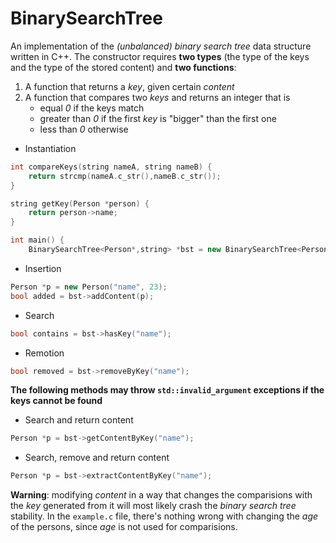 BinarySearchTree
================
An implementation of the *(unbalanced) binary search tree* data structure written in C++. The constructor requires **two types** (the type of the keys and the type of the stored content) and **two functions**:
1. A function that returns a *key*, given certain *content*
2. A function that compares two *keys* and returns an integer that is
   * equal *0* if the keys match
   * greater than *0* if the first *key* is "bigger" than the first one
   * less than *0* otherwise
* Instantiation
```cpp
int compareKeys(string nameA, string nameB) {
	return strcmp(nameA.c_str(),nameB.c_str());
}

string getKey(Person *person) {
	return person->name;
}

int main() {
	BinarySearchTree<Person*,string> *bst = new BinarySearchTree<Person*,string>(getKey,compareKeys);
```
* Insertion
```cpp
Person *p = new Person("name", 23);
bool added = bst->addContent(p);
```
* Search
```cpp
bool contains = bst->hasKey("name");
```
* Remotion
```cpp
bool removed = bst->removeByKey("name");
```
**The following methods may throw `std::invalid_argument` exceptions if the keys cannot be found**
* Search and return content
```cpp
Person *p = bst->getContentByKey("name");
```
* Search, remove and return content
```cpp
Person *p = bst->extractContentByKey("name");
```
**Warning**: modifying *content* in a way that changes the comparisions with the *key* generated from it will most likely crash the *binary search tree* stability. In the `example.c` file, there's nothing wrong with changing the *age* of the persons, since *age* is not used for comparisions.
